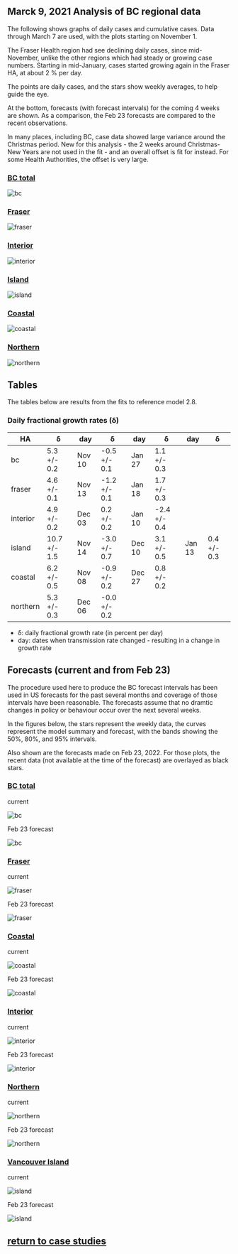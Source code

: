 ## Marck 9, 2021 Analysis of BC regional data

The following shows graphs of daily cases and cumulative cases. Data through March 7 are used,
with the plots starting on November 1.

The Fraser Health region had see declining daily cases, since mid-November, unlike the other regions
which had steady or growing case numbers.
Starting in mid-January, cases started growing again in the Fraser HA, at about 2 % per day.

The points are daily cases, and the stars show weekly averages, to help guide the eye.

At the bottom, forecasts (with forecast intervals) for the coming 4 weeks are shown. As a comparison,
the Feb 23 forecasts are compared
to the recent observations.

In many places, including BC, case data showed large variance around the Christmas period. New for this analysis - the 2 weeks around Christmas-New Years are
not used in the fit - and an overall offset is fit for instead. For some Health Authorities, the offset is very large.

### [BC total](img/bc_2_8_0309.pdf)

![bc](img/bc_2_8_0309.png)

### [Fraser](img/fraser_2_8_0309.pdf)

![fraser](img/fraser_2_8_0309.png)

### [Interior](img/interior_2_8_0309.pdf)

![interior](img/interior_2_8_0309.png)

### [Island](img/island_2_8_0309.pdf)

![island](img/island_2_8_0309.png)

### [Coastal](img/coastal_2_8_0309.pdf)

![coastal](img/coastal_2_8_0309.png)

### [Northern](img/northern_2_8_0309.pdf)

![northern](img/northern_2_8_0309.png)

## Tables

The tables below are results from the fits to reference model 2.8.

### Daily fractional growth rates (&delta;)

HA| &delta; | day | &delta; | day | &delta; | day | &delta;
---|---|---|---|---|---|---|---
bc| 5.3 +/-  0.2|Nov 10|-0.5 +/-  0.1|Jan 27| 1.1 +/-  0.3
fraser| 4.6 +/-  0.1|Nov 13|-1.2 +/-  0.1|Jan 18| 1.7 +/-  0.3
interior| 4.9 +/-  0.2|Dec 03| 0.2 +/-  0.2|Jan 10|-2.4 +/-  0.4
island| 10.7 +/-  1.5|Nov 14|-3.0 +/-  0.7|Dec 10| 3.1 +/-  0.5|Jan 13| 0.4 +/-  0.3
coastal| 6.2 +/-  0.5|Nov 08|-0.9 +/-  0.2|Dec 27| 0.8 +/-  0.2
northern| 5.3 +/-  0.3|Dec 06|-0.0 +/-  0.2

* &delta;: daily fractional growth rate (in percent per day)
* day: dates when transmission rate changed - resulting in a change in growth rate

## Forecasts (current and from Feb 23)

The procedure used here to produce the BC forecast intervals has
been used in US forecasts for the past several months and coverage of those intervals have been reasonable.
The forecasts assume that no dramtic changes in policy or behaviour occur over the next several weeks.

In the figures below, the stars represent the weekly data,
the curves represent the model summary and forecast,
with the bands showing the 50%, 80%, and 95% intervals.

Also shown are the forecasts made on Feb 23, 2022.
For those plots, the recent data (not available at the time of the forecast) are overlayed as black stars.

### [BC total](img/bc-forecast.pdf)

current

![bc](img/bc-forecast.png)

Feb 23 forecast

![bc](img/bc-forecast-x.png)

### [Fraser](img/fraser-forecast.pdf)

current

![fraser](img/fraser-forecast.png)

Feb 23 forecast

![fraser](img/fraser-forecast-x.png)

### [Coastal](img/coastal-forecast.pdf)

current

![coastal](img/coastal-forecast.png)

Feb 23 forecast

![coastal](img/coastal-forecast-x.png)

### [Interior](img/interior-forecast.pdf)

current

![interior](img/interior-forecast.png)

Feb 23 forecast

![interior](img/interior-forecast-x.png)

### [Northern](img/northern-forecast.pdf)

current

![northern](img/northern-forecast.png)

Feb 23 forecast

![northern](img/northern-forecast-x.png)

### [Vancouver Island](img/island-forecast.pdf)

current

![island](img/island-forecast.png)

Feb 23 forecast

![island](img/island-forecast-x.png)

## [return to case studies](../index.md)

